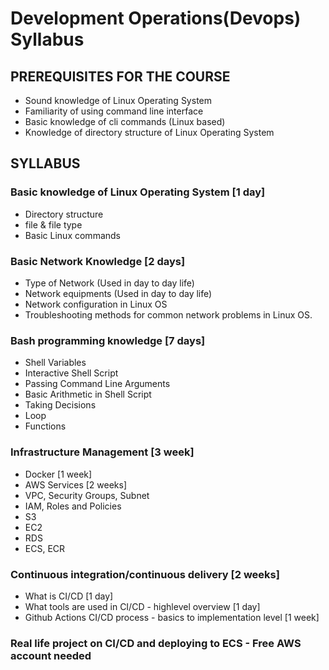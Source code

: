 # Development Operations(Devops) Syllabus

## PREREQUISITES FOR THE COURSE
- Sound knowledge of Linux Operating System
- Familiarity of using command line interface
- Basic knowledge of cli commands (Linux based)
- Knowledge of directory structure of Linux Operating System

## SYLLABUS
### Basic knowledge of Linux Operating System          [1 day]
- Directory structure
- file & file type
- Basic Linux commands

### Basic Network Knowledge                                        [2 days]
- Type of Network (Used in day to day life)
- Network equipments (Used in day to day life)
- Network configuration in Linux OS
- Troubleshooting methods for common network problems in Linux OS.

### Bash programming knowledge                                [7 days]
- Shell Variables
- Interactive Shell Script
- Passing Command Line Arguments
- Basic Arithmetic in Shell Script
- Taking Decisions
- Loop
- Functions

### Infrastructure Management          [3 week]
- Docker    [1 week]
- AWS Services  [2 weeks]
 - VPC, Security Groups, Subnet
 - IAM, Roles and Policies
 - S3
 - EC2
 - RDS
 - ECS, ECR

### Continuous integration/continuous delivery [2 weeks]
- What is CI/CD   [1 day]
- What tools are used in CI/CD - highlevel overview [1 day]
- Github Actions CI/CD process - basics to implementation level [1 week]

### Real life project on CI/CD and deploying to ECS - Free AWS account needed

